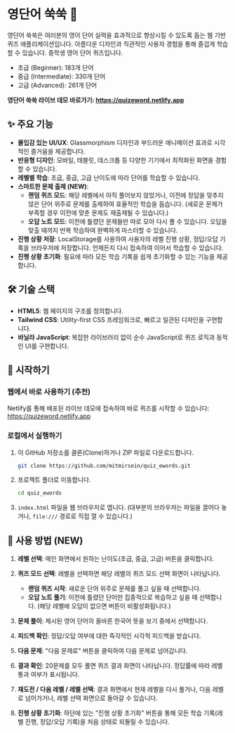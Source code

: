 # 영단어 쑥쑥 🚀

영단어 쑥쑥은 여러분의 영어 단어 실력을 효과적으로 향상시킬 수 있도록 돕는 웹 기반 퀴즈 애플리케이션입니다. 아름다운 디자인과 직관적인 사용자 경험을 통해 즐겁게 학습할 수 있습니다. 중학생 영어 단어 퀴즈입니다.

- 초급 (Beginner): 183개 단어
- 중급 (Intermediate): 330개 단어
- 고급 (Advanced): 261개 단어

**영단어 쑥쑥 라이브 데모 바로가기: https://quizeword.netlify.app**

## ✨ 주요 기능

- **몰입감 있는 UI/UX**: Glassmorphism 디자인과 부드러운 애니메이션 효과로 시각적인 즐거움을 제공합니다.
- **반응형 디자인**: 모바일, 태블릿, 데스크톱 등 다양한 기기에서 최적화된 화면을 경험할 수 있습니다.
- **레벨별 학습**: 초급, 중급, 고급 난이도에 따라 단어를 학습할 수 있습니다.
- **스마트한 문제 출제 (NEW)**:
  - **랜덤 퀴즈 모드**: 해당 레벨에서 아직 풀어보지 않았거나, 이전에 정답을 맞추지 않은 단어 위주로 문제를 출제하여 효율적인 학습을 돕습니다. (새로운 문제가 부족할 경우 이전에 맞춘 문제도 재출제될 수 있습니다.)
  - **오답 노트 모드**: 이전에 틀렸던 문제들만 따로 모아 다시 풀 수 있습니다. 오답을 맞출 때까지 반복 학습하여 완벽하게 마스터할 수 있습니다.
- **진행 상황 저장**: LocalStorage를 사용하여 사용자의 레벨 진행 상황, 정답/오답 기록을 브라우저에 저장합니다. 언제든지 다시 접속하여 이어서 학습할 수 있습니다.
- **진행 상황 초기화**: 필요에 따라 모든 학습 기록을 쉽게 초기화할 수 있는 기능을 제공합니다.

## 🛠️ 기술 스택

- **HTML5**: 웹 페이지의 구조를 정의합니다.
- **Tailwind CSS**: Utility-first CSS 프레임워크로, 빠르고 일관된 디자인을 구현합니다.
- **바닐라 JavaScript**: 복잡한 라이브러리 없이 순수 JavaScript로 퀴즈 로직과 동적인 UI를 구현합니다.

## 🚀 시작하기

### 웹에서 바로 사용하기 (추천)
Netlify를 통해 배포된 라이브 데모에 접속하여 바로 퀴즈를 시작할 수 있습니다:
https://quizeword.netlify.app

### 로컬에서 실행하기

1. 이 GitHub 저장소를 클론(Clone)하거나 ZIP 파일로 다운로드합니다.
   ```bash
   git clone https://github.com/mitmirsein/quiz_ewords.git
   ```

2. 프로젝트 폴더로 이동합니다.
   ```bash
   cd quiz_ewords
   ```

3. `index.html` 파일을 웹 브라우저로 엽니다. (대부분의 브라우저는 파일을 끌어다 놓거나, `file:///` 경로로 직접 열 수 있습니다.)

## 📖 사용 방법 (NEW)

1. **레벨 선택**: 메인 화면에서 원하는 난이도(초급, 중급, 고급) 버튼을 클릭합니다.

2. **퀴즈 모드 선택**: 레벨을 선택하면 해당 레벨의 퀴즈 모드 선택 화면이 나타납니다.
   - **랜덤 퀴즈 시작**: 새로운 단어 위주로 문제를 풀고 싶을 때 선택합니다.
   - **오답 노트 풀기**: 이전에 틀렸던 단어만 집중적으로 복습하고 싶을 때 선택합니다. (해당 레벨에 오답이 없으면 버튼이 비활성화됩니다.)

3. **문제 풀이**: 제시된 영어 단어의 올바른 한국어 뜻을 보기 중에서 선택합니다.

4. **피드백 확인**: 정답/오답 여부에 대한 즉각적인 시각적 피드백을 받습니다.

5. **다음 문제**: "다음 문제로" 버튼을 클릭하여 다음 문제로 넘어갑니다.

6. **결과 확인**: 20문제를 모두 풀면 퀴즈 결과 화면이 나타납니다. 정답률에 따라 레벨 통과 여부가 표시됩니다.

7. **재도전 / 다음 레벨 / 레벨 선택**: 결과 화면에서 현재 레벨을 다시 풀거나, 다음 레벨로 넘어가거나, 레벨 선택 화면으로 돌아갈 수 있습니다.

8. **진행 상황 초기화**: 하단에 있는 "진행 상황 초기화" 버튼을 통해 모든 학습 기록(레벨 진행, 정답/오답 기록)을 처음 상태로 되돌릴 수 있습니다.